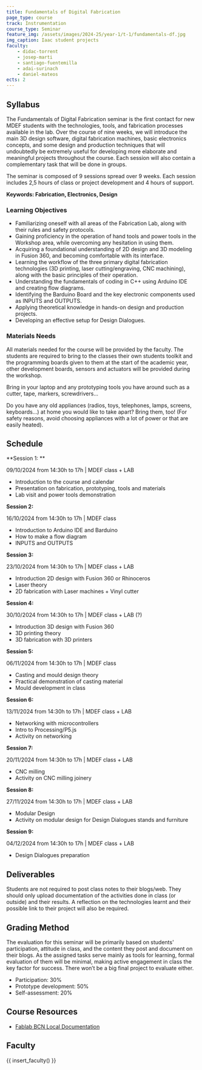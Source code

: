 ```yaml
---
title: Fundamentals of Digital Fabrication
page_type: course
track: Instrumentation
course_type: Seminar
feature_img: /assets/images/2024-25/year-1/t-1/fundamentals-df.jpg
img_caption: Iaac student projects
faculty:
    - didac-torrent
    - josep-marti
    - santiago-fuentemilla
    - adai-surinach
    - daniel-mateos
ects: 2
---
```



## Syllabus

The Fundamentals of Digital Fabrication seminar is the first contact for new MDEF students with the technologies, tools, and fabrication processes available in the lab. Over the course of nine weeks, we will introduce the main 3D design software, digital fabrication machines, basic electronics concepts, and some design and production techniques that will undoubtedly be extremely useful for developing more elaborate and meaningful projects throughout the course. Each session will also contain a complementary task that will be done in groups.

The seminar is composed of 9 sessions spread over 9 weeks. Each session includes 2,5 hours of class or project development and 4 hours of support.

**Keywords: Fabrication, Electronics, Design**

### Learning Objectives

- Familiarizing oneself with all areas of the Fabrication Lab, along with their rules and safety protocols.
- Gaining proficiency in the operation of hand tools and power tools in the Workshop area, while overcoming any hesitation in using them.
- Acquiring a foundational understanding of 2D design and 3D modeling in Fusion 360, and becoming comfortable with its interface.
- Learning the workflow of the three primary digital fabrication technologies (3D printing, laser cutting/engraving, CNC machining), along with the basic principles of their operation.
- Understanding the fundamentals of coding in C++ using Arduino IDE and creating flow diagrams.
- Identifying the Barduino Board and the key electronic components used as INPUTS and OUTPUTS.
- Applying theoretical knowledge in hands-on design and production projects.
- Developing an effective setup for Design Dialogues.



### Materials Needs

All materials needed for the course will be provided by the faculty. The students are required to bring to the classes their own students toolkit and the programming boards given to them at the start of the academic year, other development boards, sensors and actuators will be provided during the workshop.

Bring in your laptop and any prototyping tools you have around such as a cutter, tape, markers, screwdrivers...

Do you have any old appliances (radios, toys, telephones, lamps, screens, keyboards...) at home you would like to take apart? Bring them, too! (For safety reasons, avoid choosing appliances with a lot of power or that are easily heated).

## Schedule

**Session 1: **

09/10/2024 from 14:30h to 17h | MDEF class + LAB

* Introduction to the course and calendar
* Presentation on fabrication, prototyping, tools and materials
* Lab visit and power tools demonstration

**Session 2:**

16/10/2024 from 14:30h to 17h | MDEF class

* Introduction to Arduino IDE and Barduino
* How to make a flow diagram 
* INPUTS and OUTPUTS

**Session 3:**

23/10/2024 from 14:30h to 17h | MDEF class + LAB

* Introduction 2D design with Fusion 360 or Rhinoceros
* Laser theory
* 2D fabrication with Laser machines + Vinyl cutter

**Session 4:**

30/10/2024 from 14:30h to 17h | MDEF class + LAB (?)

* Introduction 3D design with Fusion 360
* 3D printing theory
* 3D fabrication with 3D printers

**Session 5:**

06/11/2024 from 14:30h to 17h | MDEF class

* Casting and mould design theory
* Practical demonstration of casting material
* Mould development in class

**Session 6:**

13/11/2024 from 14:30h to 17h | MDEF class + LAB

* Networking with microcontrollers
* Intro to Processing/P5.js
* Activity on networking

**Session 7:**

20/11/2024 from 14:30h to 17h | MDEF class + LAB

* CNC milling
* Activity on CNC milling joinery

**Session 8:**

27/11/2024 from 14:30h to 17h | MDEF class + LAB

* Modular Design 
* Activity on modular design for Design Dialogues stands and furniture

**Session 9:**

04/12/2024 from 14:30h to 17h | MDEF class + LAB

* Design Dialogues preparation


## Deliverables

Students are not required to post class notes to their blogs/web. They should only upload documentation of the activities done in class (or outside) and their results. A reflection on the technologies learnt and their possible link to their project will also be required.

## Grading Method

The evaluation for this seminar will be primarily based on students' participation, attitude in class, and the content they post and document on their blogs. As the assigned tasks serve mainly as tools for learning, formal evaluation of them will be minimal, making active engagement in class the key factor for success. There won’t be a big final project to evaluate either.

- Participation: 30%
- Prototype development: 50%
- Self-assessment: 20%

## Course Resources

- [Fablab BCN Local Documentation](https://fablabbcn-projects.gitlab.io/learning/educational-docs/fabacademy/course-info/what_is_it/) 

## Faculty

{{ insert_faculty() }}